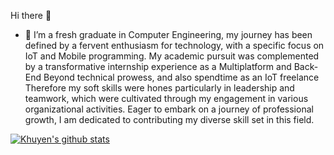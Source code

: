 Hi there 👋


- 🔭 I’m a fresh graduate in Computer Engineering, my journey has been defined by a fervent enthusiasm for technology, with a specific focus on IoT and Mobile programming. My academic pursuit was complemented by a transformative internship experience as a Multiplatform and Back-End Beyond technical prowess, and also spendtime as an IoT freelance Therefore my soft skills were hones particularly in leadership and teamwork, which were cultivated through my engagement in various organizational activities. Eager to embark on a journey of professional growth, I am dedicated to contributing my diverse skill set in this field.


[![Khuyen's github stats](https://github-readme-stats.vercel.app/api?username=khuyentran1401&count_private=true&show_icons=true&theme=radical&hide_rank=false)](https://github.com/anuraghazra/github-readme-stats)

